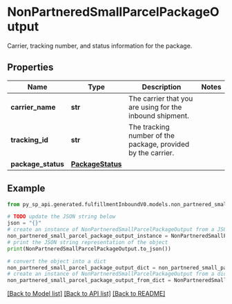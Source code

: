 # NonPartneredSmallParcelPackageOutput

Carrier, tracking number, and status information for the package.

## Properties

Name | Type | Description | Notes
------------ | ------------- | ------------- | -------------
**carrier_name** | **str** | The carrier that you are using for the inbound shipment. | 
**tracking_id** | **str** | The tracking number of the package, provided by the carrier. | 
**package_status** | [**PackageStatus**](PackageStatus.md) |  | 

## Example

```python
from py_sp_api.generated.fulfillmentInboundV0.models.non_partnered_small_parcel_package_output import NonPartneredSmallParcelPackageOutput

# TODO update the JSON string below
json = "{}"
# create an instance of NonPartneredSmallParcelPackageOutput from a JSON string
non_partnered_small_parcel_package_output_instance = NonPartneredSmallParcelPackageOutput.from_json(json)
# print the JSON string representation of the object
print(NonPartneredSmallParcelPackageOutput.to_json())

# convert the object into a dict
non_partnered_small_parcel_package_output_dict = non_partnered_small_parcel_package_output_instance.to_dict()
# create an instance of NonPartneredSmallParcelPackageOutput from a dict
non_partnered_small_parcel_package_output_from_dict = NonPartneredSmallParcelPackageOutput.from_dict(non_partnered_small_parcel_package_output_dict)
```
[[Back to Model list]](../README.md#documentation-for-models) [[Back to API list]](../README.md#documentation-for-api-endpoints) [[Back to README]](../README.md)


